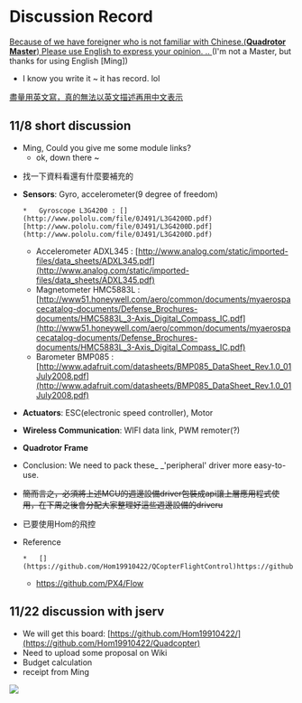 # Discussion Record

<u>Because of we have foreigner who is not familiar with Chinese.(**Quadrotor Master</u>**<u>) Please use English to express your opinion. .. </u>(I'm not a Master, but thanks for using English [Ming])

*    I know you write it ~ it has record. lol

 <u>盡量用英文寫，真的無法以英文描述再用中文表示</u>

## 11/8 short discussion
<ul class="comment"><li>Ming, Could you give me some module links?

*   ok, down there ~
</ul class="comment">

*   找一下資料看還有什麼要補充的

*   **Sensors**: Gyro, accelerometer(9 degree of freedom)

        *   Gyroscope L3G4200 : [](http://www.pololu.com/file/0J491/L3G4200D.pdf)[http://www.pololu.com/file/0J491/L3G4200D.pdf](http://www.pololu.com/file/0J491/L3G4200D.pdf)
    *   Accelerometer ADXL345 : [](http://www.analog.com/static/imported-files/data_sheets/ADXL345.pdf)[http://www.analog.com/static/imported-files/data_sheets/ADXL345.pdf](http://www.analog.com/static/imported-files/data_sheets/ADXL345.pdf)
    *   Magnetometer HMC5883L : [](http://www51.honeywell.com/aero/common/documents/myaerospacecatalog-documents/Defense_Brochures-documents/HMC5883L_3-Axis_Digital_Compass_IC.pdf)[http://www51.honeywell.com/aero/common/documents/myaerospacecatalog-documents/Defense_Brochures-documents/HMC5883L_3-Axis_Digital_Compass_IC.pdf](http://www51.honeywell.com/aero/common/documents/myaerospacecatalog-documents/Defense_Brochures-documents/HMC5883L_3-Axis_Digital_Compass_IC.pdf)
    *   Barometer BMP085 : [](http://www.adafruit.com/datasheets/BMP085_DataSheet_Rev.1.0_01July2008.pdf)[http://www.adafruit.com/datasheets/BMP085_DataSheet_Rev.1.0_01July2008.pdf](http://www.adafruit.com/datasheets/BMP085_DataSheet_Rev.1.0_01July2008.pdf)

*   **Actuators**: ESC(electronic speed controller), Motor

*   **Wireless Communication**: WIFI data link, PWM remoter(?)

*   **Quadrotor Frame**

*   Conclusion: We need to pack these_ _'peripheral' driver more easy-to-use.

*   <s>簡而言之，必須將上述MCU的週邊設備driver包裝成api讓上層應用程式使用，在下周之後會分配大家整理好這些週邊設備的driveru</s>
*   已要使用Hom的飛控

*   Reference

        *   [](https://github.com/Hom19910422/QCopterFlightControl)https://github.com/Hom19910422/QCopterFlightControl
    *   [](https://github.com/PX4/Flow)https://github.com/PX4/Flow

## 11/22 discussion with jserv

*   We will get this board: [](https://github.com/Hom19910422/)[https://github.com/Hom19910422/](https://github.com/Hom19910422/Quadcopter)
*   Need to upload some proposal on Wiki
*   Budget calculation
*   receipt from Ming

![](https://hackpad-attachments.s3.amazonaws.com/hackpad.com_UerREdNZsRr_p.88549_1385123928699_receipt.jpg)